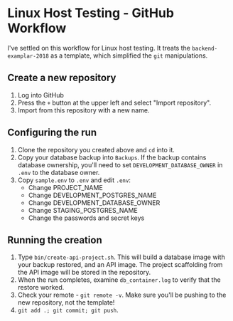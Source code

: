 # Linux Host Testing - GitHub Workflow
I've settled on this workflow for Linux host testing. It treats the `backend-examplar-2018` as a template, which simplified the `git` manipulations.

## Create a new repository
1. Log into GitHub
2. Press the `+` button at the upper left and select "Import repository".
3. Import from this repository with a new name.

## Configuring the run
1. Clone the repository you created above and `cd` into it.
2. Copy your database backup into `Backups`. If the backup contains database ownership, you'll need to set `DEVELOPMENT_DATABASE_OWNER` in `.env` to the database owner.
3. Copy `sample.env` to `.env` and edit `.env`:
    * Change PROJECT_NAME
    * Change DEVELOPMENT_POSTGRES_NAME
    * Change DEVELOPMENT_DATABASE_OWNER
    * Change STAGING_POSTGRES_NAME
    * Change the passwords and secret keys

## Running the creation
1. Type `bin/create-api-project.sh`. This will build a database image with your backup restored, and an API image. The project scaffolding from the API image will be stored in the repository.
2. When the run completes, examine `db_container.log` to verify that the restore worked.
3. Check your remote - `git remote -v`. Make sure you'll be pushing to the new repository, not the template!
4. `git add .; git commit; git push`.
